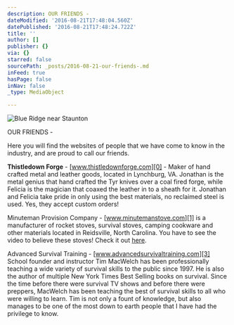 ```yaml
---
description: OUR FRIENDS -
dateModified: '2016-08-21T17:48:04.560Z'
datePublished: '2016-08-21T17:48:24.722Z'
title: ''
author: []
publisher: {}
via: {}
starred: false
sourcePath: _posts/2016-08-21-our-friends-.md
inFeed: true
hasPage: false
inNav: false
_type: MediaObject

---
```

![Blue Ridge near Staunton](https://the-grid-user-content.s3-us-west-2.amazonaws.com/4487a190-1050-49a0-ac7f-705f270ed3a5.jpg)

OUR FRIENDS -

Here you will find the websites of people that we have come to know in the industry, and are proud to call our friends.

**Thistledown Forge** - [www.thistledownforge.com][0] - Maker of hand crafted metal and leather goods, located in Lynchburg, VA. Jonathan is the metal genius that hand crafted the Tyr knives over a coal fired forge, while Felicia is the magician that coaxed the leather in to a sheath for it. Jonathan and Felicia take pride in only using the best materials, no reclaimed steel is used. Yes, they accept custom orders!

Minuteman Provision Company - [www.minutemanstove.com][1] is a manufacturer of rocket stoves, survival stoves, camping cookware and other materials located in Reidsville, North Carolina. You have to see the video to believe these stoves! Check it out [here][2]. 

Advanced Survival Training - [www.advancedsurvivaltraining.com][3] School founder and instructor Tim MacWelch has been professionally teaching a wide variety of survival skills to the public since 1997\. He is also the author of multiple New York Times Best Selling books on survival. Since the time before there were survival TV shows and before there were preppers, MacWelch has been teaching the best of survival skills to all who were willing to learn. Tim is not only a fount of knowledge, but also manages to be one of the most down to earth people that I have had the privilege to know. 

[0]: http://www.thistledownforge.com/ "www.thistledownforge.com"
[1]: http://www.minutemanstove.com/ "www.minutemanstove.com"
[2]: https://youtu.be/rQkWCl3yjsA "minuteman stove"
[3]: http://www.advancedsurvivaltraining.com/ "www.advancedsurvivaltraining.com"